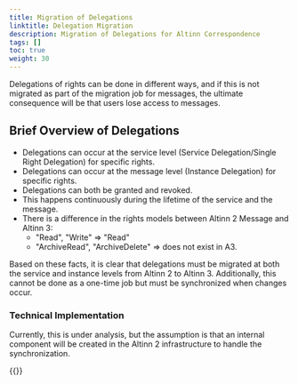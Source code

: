 ```yaml
---
title: Migration of Delegations
linktitle: Delegation Migration
description: Migration of Delegations for Altinn Correspondence
tags: []
toc: true
weight: 30
---
```


Delegations of rights can be done in different ways, and if this is not migrated as part of the migration job for messages, the ultimate consequence will be that users lose access to messages.

## Brief Overview of Delegations

- Delegations can occur at the service level (Service Delegation/Single Right Delegation) for specific rights.
- Delegations can occur at the message level (Instance Delegation) for specific rights.
- Delegations can both be granted and revoked.
- This happens continuously during the lifetime of the service and the message.
- There is a difference in the rights models between Altinn 2 Message and Altinn 3:
  - "Read", "Write" => "Read"
  - "ArchiveRead", "ArchiveDelete" => does not exist in A3.

Based on these facts, it is clear that delegations must be migrated at both the service and instance levels from Altinn 2 to Altinn 3.
Additionally, this cannot be done as a one-time job but must be synchronized when changes occur.

### Technical Implementation

Currently, this is under analysis, but the assumption is that an internal component will be created in the Altinn 2 infrastructure to handle the synchronization.


{{<children />}}
